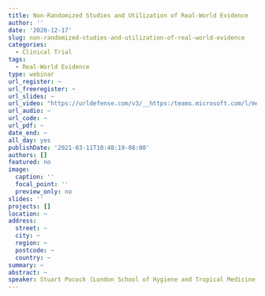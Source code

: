 ```yaml
---
title: Non-Randomized Studies and Utilization of Real-World Evidence
author: ''
date: '2020-12-17'
slug: non-randomized-studies-and-utilization-of-real-world-evidence
categories:
  - Clinical Trial
tags:
  - Real-World Evidence
type: webinar
url_register: ~
url_freeregister: ~
url_slides: ~
url_video: "https://urldefense.com/v3/__https:/teams.microsoft.com/l/meetup-join/19*3ameeting_NmI1NTA5YTUtNWE0Yy00OWViLWIzNzUtYTM2NjliNDc2MTcw*40thread.v2/0?context=*7b*22Tid*22*3a*22c8fe7995-06f0-4bdf-8f2a-0c8a7986480d*22*2c*22Oid*22*3a*220dcb9344-27bf-4c37-b850-aca89b482545*22*2c*22IsBroadcastMeeting*22*3atrue*7d__;JSUlJSUlJSUlJSUlJSUlJSUlJQ!!Otx9Iru-MmF6NOA!tJEzGPjui0xh1xtSW9yD4J9x5jod9xwgcWpfEAikHJK93x-aY69cNog-D-L3MF1wppql$"
url_audio: ~
url_code: ~
url_pdf: ~
date_end: ~
all_day: yes
publishDate: '2021-03-11T10:48:19-08:00'
authors: []
featured: no
image:
  caption: ''
  focal_point: ''
  preview_only: no
slides: ''
projects: []
location: ~
address:
  street: ~
  city: ~
  region: ~
  postcode: ~
  country: ~
summary: ~
abstract: ~
speaker: Stuart Pocock (London School of Hygiene and Tropical Medicine)
---
```

